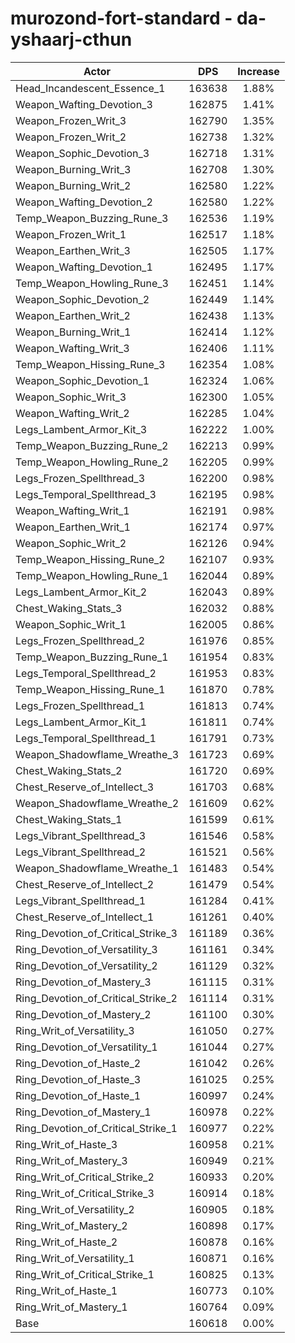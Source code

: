 # murozond-fort-standard - da-yshaarj-cthun
| Actor | DPS | Increase |
|---|:---:|:---:|
|Head_Incandescent_Essence_1|163638|1.88%|
|Weapon_Wafting_Devotion_3|162875|1.41%|
|Weapon_Frozen_Writ_3|162790|1.35%|
|Weapon_Frozen_Writ_2|162738|1.32%|
|Weapon_Sophic_Devotion_3|162718|1.31%|
|Weapon_Burning_Writ_3|162708|1.30%|
|Weapon_Burning_Writ_2|162580|1.22%|
|Weapon_Wafting_Devotion_2|162580|1.22%|
|Temp_Weapon_Buzzing_Rune_3|162536|1.19%|
|Weapon_Frozen_Writ_1|162517|1.18%|
|Weapon_Earthen_Writ_3|162505|1.17%|
|Weapon_Wafting_Devotion_1|162495|1.17%|
|Temp_Weapon_Howling_Rune_3|162451|1.14%|
|Weapon_Sophic_Devotion_2|162449|1.14%|
|Weapon_Earthen_Writ_2|162438|1.13%|
|Weapon_Burning_Writ_1|162414|1.12%|
|Weapon_Wafting_Writ_3|162406|1.11%|
|Temp_Weapon_Hissing_Rune_3|162354|1.08%|
|Weapon_Sophic_Devotion_1|162324|1.06%|
|Weapon_Sophic_Writ_3|162300|1.05%|
|Weapon_Wafting_Writ_2|162285|1.04%|
|Legs_Lambent_Armor_Kit_3|162222|1.00%|
|Temp_Weapon_Buzzing_Rune_2|162213|0.99%|
|Temp_Weapon_Howling_Rune_2|162205|0.99%|
|Legs_Frozen_Spellthread_3|162200|0.98%|
|Legs_Temporal_Spellthread_3|162195|0.98%|
|Weapon_Wafting_Writ_1|162191|0.98%|
|Weapon_Earthen_Writ_1|162174|0.97%|
|Weapon_Sophic_Writ_2|162126|0.94%|
|Temp_Weapon_Hissing_Rune_2|162107|0.93%|
|Temp_Weapon_Howling_Rune_1|162044|0.89%|
|Legs_Lambent_Armor_Kit_2|162043|0.89%|
|Chest_Waking_Stats_3|162032|0.88%|
|Weapon_Sophic_Writ_1|162005|0.86%|
|Legs_Frozen_Spellthread_2|161976|0.85%|
|Temp_Weapon_Buzzing_Rune_1|161954|0.83%|
|Legs_Temporal_Spellthread_2|161953|0.83%|
|Temp_Weapon_Hissing_Rune_1|161870|0.78%|
|Legs_Frozen_Spellthread_1|161813|0.74%|
|Legs_Lambent_Armor_Kit_1|161811|0.74%|
|Legs_Temporal_Spellthread_1|161791|0.73%|
|Weapon_Shadowflame_Wreathe_3|161723|0.69%|
|Chest_Waking_Stats_2|161720|0.69%|
|Chest_Reserve_of_Intellect_3|161703|0.68%|
|Weapon_Shadowflame_Wreathe_2|161609|0.62%|
|Chest_Waking_Stats_1|161599|0.61%|
|Legs_Vibrant_Spellthread_3|161546|0.58%|
|Legs_Vibrant_Spellthread_2|161521|0.56%|
|Weapon_Shadowflame_Wreathe_1|161483|0.54%|
|Chest_Reserve_of_Intellect_2|161479|0.54%|
|Legs_Vibrant_Spellthread_1|161284|0.41%|
|Chest_Reserve_of_Intellect_1|161261|0.40%|
|Ring_Devotion_of_Critical_Strike_3|161189|0.36%|
|Ring_Devotion_of_Versatility_3|161161|0.34%|
|Ring_Devotion_of_Versatility_2|161129|0.32%|
|Ring_Devotion_of_Mastery_3|161115|0.31%|
|Ring_Devotion_of_Critical_Strike_2|161114|0.31%|
|Ring_Devotion_of_Mastery_2|161100|0.30%|
|Ring_Writ_of_Versatility_3|161050|0.27%|
|Ring_Devotion_of_Versatility_1|161044|0.27%|
|Ring_Devotion_of_Haste_2|161042|0.26%|
|Ring_Devotion_of_Haste_3|161025|0.25%|
|Ring_Devotion_of_Haste_1|160997|0.24%|
|Ring_Devotion_of_Mastery_1|160978|0.22%|
|Ring_Devotion_of_Critical_Strike_1|160977|0.22%|
|Ring_Writ_of_Haste_3|160958|0.21%|
|Ring_Writ_of_Mastery_3|160949|0.21%|
|Ring_Writ_of_Critical_Strike_2|160933|0.20%|
|Ring_Writ_of_Critical_Strike_3|160914|0.18%|
|Ring_Writ_of_Versatility_2|160905|0.18%|
|Ring_Writ_of_Mastery_2|160898|0.17%|
|Ring_Writ_of_Haste_2|160878|0.16%|
|Ring_Writ_of_Versatility_1|160871|0.16%|
|Ring_Writ_of_Critical_Strike_1|160825|0.13%|
|Ring_Writ_of_Haste_1|160773|0.10%|
|Ring_Writ_of_Mastery_1|160764|0.09%|
|Base|160618|0.00%|
